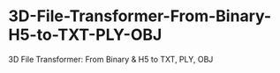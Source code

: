 # 3D-File-Transformer-From-Binary-H5-to-TXT-PLY-OBJ
3D File Transformer: From Binary &amp; H5 to TXT, PLY, OBJ
